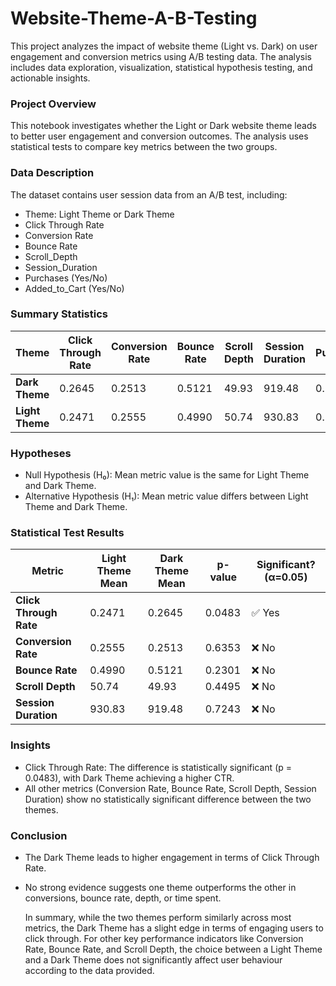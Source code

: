 # Website-Theme-A-B-Testing
This project analyzes the impact of website theme (Light vs. Dark) on user engagement and conversion metrics using A/B testing data. The analysis includes data exploration, visualization, statistical hypothesis testing, and actionable insights.

### Project Overview
This notebook investigates whether the Light or Dark website theme leads to better user engagement and conversion outcomes. The analysis uses statistical tests to compare key metrics between the two groups.

### Data Description
The dataset contains user session data from an A/B test, including:
* Theme: Light Theme or Dark Theme
* Click Through Rate
* Conversion Rate
* Bounce Rate
* Scroll_Depth
* Session_Duration
* Purchases (Yes/No)
* Added_to_Cart (Yes/No)

### Summary Statistics
| Theme           | Click Through Rate | Conversion Rate | Bounce Rate | Scroll Depth | Session Duration | Purchases | Added to Cart |
| --------------- | ------------------ | --------------- | ----------- | ------------ | ---------------- | --------- | ------------- |
| **Dark Theme**  | 0.2645             | 0.2513          | 0.5121      | 49.93        | 919.48           | 0.5039    | 0.5195        |
| **Light Theme** | 0.2471             | 0.2555          | 0.4990      | 50.74        | 930.83           | 0.5309    | 0.5329        |

### Hypotheses
* Null Hypothesis (H₀): Mean metric value is the same for Light Theme and Dark Theme.
* Alternative Hypothesis (H₁): Mean metric value differs between Light Theme and Dark Theme.

### Statistical Test Results
| Metric                 | Light Theme Mean | Dark Theme Mean | p-value | Significant? (α=0.05) |
| ---------------------- | ---------------- | --------------- | ------- | --------------------- |
| **Click Through Rate** | 0.2471           | 0.2645          | 0.0483  | ✅ Yes                 |
| **Conversion Rate**    | 0.2555           | 0.2513          | 0.6353  | ❌ No                  |
| **Bounce Rate**        | 0.4990           | 0.5121          | 0.2301  | ❌ No                  |
| **Scroll Depth**       | 50.74            | 49.93           | 0.4495  | ❌ No                  |
| **Session Duration**   | 930.83           | 919.48          | 0.7243  | ❌ No                  |

### Insights
* Click Through Rate: The difference is statistically significant (p = 0.0483), with Dark Theme achieving a higher CTR.
* All other metrics (Conversion Rate, Bounce Rate, Scroll Depth, Session Duration) show no statistically significant difference between the two themes.
### Conclusion
* The Dark Theme leads to higher engagement in terms of Click Through Rate.
* No strong evidence suggests one theme outperforms the other in conversions, bounce rate, depth, or time spent.

  In summary, while the two themes perform similarly across most metrics, the Dark Theme has a slight edge in terms of engaging users to click through. For other key performance indicators like Conversion Rate, Bounce Rate, and Scroll Depth, the choice between a Light Theme and a Dark Theme does not significantly affect user behaviour according to the data provided.


